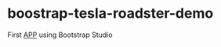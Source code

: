 # boostrap-tesla-roadster-demo
First [APP](https://davdiddadev.github.io/bootstrap-tesla-roadster-demo/index.html) using Bootstrap Studio

